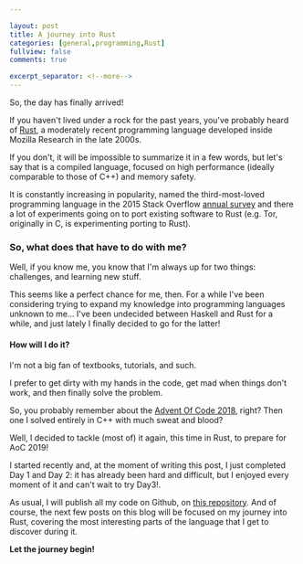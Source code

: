 ```yaml
---

layout: post
title: A journey into Rust
categories: [general,programming,Rust]
fullview: false
comments: true

excerpt_separator: <!--more-->
---
```


So, the day has finally arrived!

If you haven't lived under a rock for the past years, you've probably heard of [Rust](https://www.rust-lang.org/), a moderately recent programming language developed inside Mozilla Research in the late 2000s.

If you don't, it will be impossible to summarize it in a few words, but let's say that is a compiled language, focused on high performance (ideally comparable to those of C++) and memory safety.
<!--more-->
It is constantly increasing in popularity, named the third-most-loved programming language in the 2015 Stack Overflow [annual survey](https://insights.stackoverflow.com/survey/2015) and there a lot of experiments going on to port existing software to Rust (e.g. Tor, originally in C, is experimenting porting to Rust).



### So, what does that have to do with me?

Well, if you know me, you know  that I'm always up for two things: challenges, and learning new stuff.

This seems like a perfect chance for me, then. For a while I've been considering trying to expand my knowledge into programming languages unknown to me... I've been undecided between Haskell and Rust for a while, and just lately I finally decided to go for the latter!



#### How will I do it?

I'm not a big fan of textbooks, tutorials, and such.

I prefer to get dirty with my hands in the code, get mad when things don't work, and then finally solve the problem.

So, you probably remember about the [Advent Of Code 2018](https://bznein.github.io/general/programming/challenges/2019/07/22/I'm-Not-Dead.html), right? Then one I solved entirely in C++ with much sweat and blood?

Well, I decided to tackle (most of) it again, this time in Rust, to prepare for AoC 2019!

I started recently and, at the moment of writing this post, I just completed Day 1 and Day 2: it has already been hard and difficult, but I enjoyed every moment of it and can't wait to try Day3!.

As usual, I will publish all my code on Github, on [this repository](https://github.com/bznein/AoC-2018-Rust). And of course, the next few posts on this blog will be focused on my journey into Rust, covering the most interesting parts of the language that I get to discover during it.



**Let the journey begin!**



